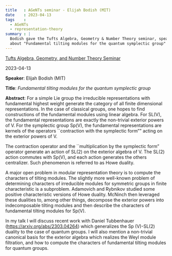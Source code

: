 ```yaml
---
title   : AGeNTs seminar - Elijah Bodish (MIT)
date    : 2023-04-13
tags    :
  - AGeNTs
  - representation-theory
summary : |
  Bodish gave the Tufts Algebra, Geometry & Number Theory seminar, speaking 
  about "Fundamental tilting modules for the quantum symplectic group"
---
```


[Tufts Algebra, Geometry, and Number Theory Seminar](https://sites.google.com/view/tuftsagents/home)

2023-04-13

**Speaker**: Elijah Bodish (MIT)

**Title**: *Fundamental tilting modules for the quantum symplectic group*

**Abstract**:
For a simple Lie group the irreducible representations with
fundamental highest weight generate the category of all finite
dimensional representations. In the case of classical groups, one hopes
to find constructions of the fundamental modules using linear
algebra. For SL(V), the fundamental representations are exactly the
non-trivial exterior powers of V. For the symplectic group Sp(V), the
fundamental representations are kernels of the operators ``contraction
with the symplectic form”” acting on the exterior powers of V.

The contraction operator and the ``multiplication by the symplectic
form” operator generate an action of SL(2) on the exterior algebra of
V. The SL(2) action commutes with Sp(V), and each action generates the
others centralizer. Such phenomenon is referred to as Howe duality.

A major open problem in modular representation theory is to compute the
characters of tilting modules. The slightly more well-known problem of
determining characters of irreducible modules for symmetric groups in
finite characteristic is a subproblem. Adamovich and Rybnikov studied
some positive characteristic versions of Howe duality. McNinch then
leveraged these dualities to, among other things, decompose the exterior
powers into indecomposable tilting modules and then describe the
characters of fundamental tilting modules for Sp(V).

In my talk I will discuss recent work with Daniel Tubbenhauer
(https://arxiv.org/abs/2303.04264) which generalizes the Sp (V)-SL(2)
duality to the case of quantum groups. I will also mention a non-trivial
canonical basis for the exterior algebra which realizes the Weyl module
filtration, and how to compute the characters of fundamental tilting
modules for quantum groups.
